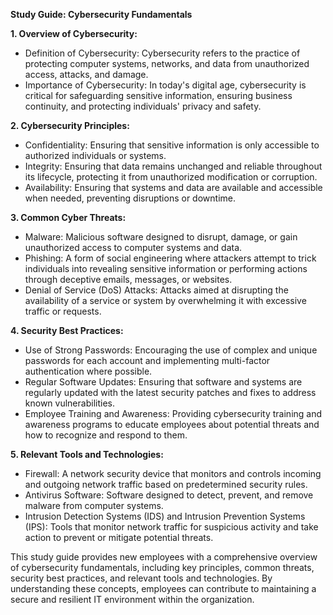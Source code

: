 **Study Guide: Cybersecurity Fundamentals**

**1. Overview of Cybersecurity:**
- Definition of Cybersecurity: Cybersecurity refers to the practice of protecting computer systems, networks, and data from unauthorized access, attacks, and damage.
- Importance of Cybersecurity: In today's digital age, cybersecurity is critical for safeguarding sensitive information, ensuring business continuity, and protecting individuals' privacy and safety.

**2. Cybersecurity Principles:**
- Confidentiality: Ensuring that sensitive information is only accessible to authorized individuals or systems.
- Integrity: Ensuring that data remains unchanged and reliable throughout its lifecycle, protecting it from unauthorized modification or corruption.
- Availability: Ensuring that systems and data are available and accessible when needed, preventing disruptions or downtime.

**3. Common Cyber Threats:**
- Malware: Malicious software designed to disrupt, damage, or gain unauthorized access to computer systems and data.
- Phishing: A form of social engineering where attackers attempt to trick individuals into revealing sensitive information or performing actions through deceptive emails, messages, or websites.
- Denial of Service (DoS) Attacks: Attacks aimed at disrupting the availability of a service or system by overwhelming it with excessive traffic or requests.

**4. Security Best Practices:**
- Use of Strong Passwords: Encouraging the use of complex and unique passwords for each account and implementing multi-factor authentication where possible.
- Regular Software Updates: Ensuring that software and systems are regularly updated with the latest security patches and fixes to address known vulnerabilities.
- Employee Training and Awareness: Providing cybersecurity training and awareness programs to educate employees about potential threats and how to recognize and respond to them.

**5. Relevant Tools and Technologies:**
- Firewall: A network security device that monitors and controls incoming and outgoing network traffic based on predetermined security rules.
- Antivirus Software: Software designed to detect, prevent, and remove malware from computer systems.
- Intrusion Detection Systems (IDS) and Intrusion Prevention Systems (IPS): Tools that monitor network traffic for suspicious activity and take action to prevent or mitigate potential threats.

This study guide provides new employees with a comprehensive overview of cybersecurity fundamentals, including key principles, common threats, security best practices, and relevant tools and technologies. By understanding these concepts, employees can contribute to maintaining a secure and resilient IT environment within the organization.